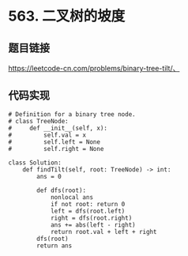 # 563. 二叉树的坡度

## 题目链接

https://leetcode-cn.com/problems/binary-tree-tilt/、

## 代码实现

```python3
# Definition for a binary tree node.
# class TreeNode:
#     def __init__(self, x):
#         self.val = x
#         self.left = None
#         self.right = None

class Solution:
    def findTilt(self, root: TreeNode) -> int:
        ans = 0
        
        def dfs(root):
			nonlocal ans
			if not root: return 0
			left = dfs(root.left)
			right = dfs(root.right)
			ans += abs(left - right)
			return root.val + left + right
		dfs(root)
		return ans

```

